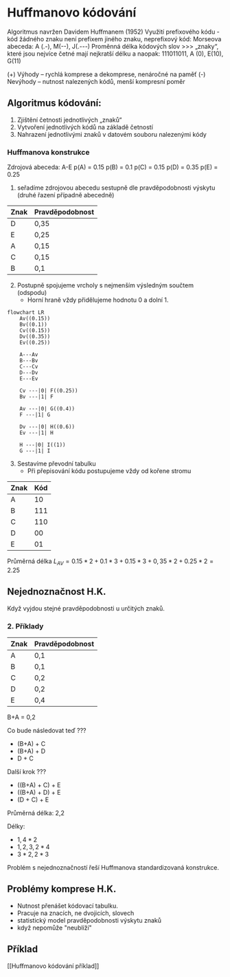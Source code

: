# Huffmanovo kódování
Algoritmus navržen Davidem Huffmanem (1952)
Využití prefixového kódu - kód žádného znaku není prefixem jiného znaku, neprefixový kód: Morseova abeceda: A (.-), M(--), J(.---)
Proměnná délka kódových slov >>> „znaky“, které jsou nejvíce četné mají nejkratší délku a naopak: 111011011, A (0), E(10), G(11)

(+) Výhody – rychlá komprese a dekomprese, nenáročné na paměť
(-) Nevýhody – nutnost nalezených kódů, menší kompresní poměr
## Algoritmus kódování:
1. Zjištění četnosti jednotlivých „znaků“
2. Vytvoření jednotlivých kódů na základě četností
3. Nahrazení jednotlivými znaků v datovém souboru nalezenými kódy
### Huffmanova konstrukce
Zdrojová abeceda: A-E
p(A) = 0.15
p(B) = 0.1
p(C) = 0.15
p(D) = 0.35
p(E) = 0.25

1) seřadíme zdrojovou abecedu sestupně dle pravděpodobnosti výskytu (druhé řazení případně abecedně)

| Znak   | Pravděpodobnost |
| --- | ---- |
| D    | 0,35     |
| E   | 0,25     |
| A   | 0,15     |
| C   | 0,15 |
| B   | 0,1  |
2) Postupně spojujeme vrcholy s nejmenším výsledným součtem (odspodu)
	- Horní hraně vždy přidělujeme hodnotu 0 a dolní 1.
``` mermaid
flowchart LR
	Av((0.15))
	Bv((0.1))
	Cv((0.15))
	Dv((0.35))
	Ev((0.25))

	A---Av
	B---Bv
	C---Cv
	D---Dv
	E---Ev

	Cv ---|0| F((0.25))
	Bv ---|1| F

	Av ---|0| G((0.4))
	F ---|1| G

	Dv ---|0| H((0.6))
	Ev ---|1| H

	H ---|0| I((1))
	G ---|1| I
```

3) Sestavíme převodní tabulku
	- Při přepisování kódu postupujeme vždy od kořene stromu 

| Znak | Kód |
| ---- | --- |
| A    | 10  |
| B    | 111 |
| C    | 110 |
| D    | 00  |
| E    | 01  |

Průměrná délka
$L_{AV} = 0.15 *2  + 0.1 *3 + 0.15 * 3 + 0,35 *2 + 0.25 *2 = 2.25$
## Nejednoznačnost H.K.
Když vyjdou stejné pravděpodobnosti u určitých znaků.

### 2. Příklady
| Znak | Pravděpodobnost |
| ---- | ---- |
| A | 0,1 |
| B  | 0,1 |
| C  | 0,2 |
| D  | 0,2 |
| E  | 0,4 |

B+A = 0,2

Co bude následovat teď ???
- (B+A) + C
- (B+A) + D
- D + C

Další krok ???
- ((B+A) + C) + E
- ((B+A) + D) + E
- (D + C) + E

Průměrná délka: 2,2

Délky:
- $1,4*2$
- $1,2,3,2*4$
- $3*2,2*3$

Problém s nejednoznačností řeší Huffmanova standardizovaná konstrukce.

## Problémy komprese H.K.
- Nutnost přenášet kódovací tabulku.
- Pracuje na znacích, ne dvojicích, slovech
- statistický model pravděpodobnosti výskytu znaků
- když nepomůže "neublíží"

## Příklad
[[Huffmanovo kódování příklad]]

